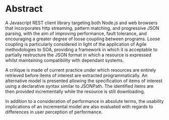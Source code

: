 Abstract
========

A Javascript REST client library targeting both Node.js and web
browsers that incorporates http streaming, pattern matching, and
progressive JSON parsing, with the aim of improving performance, fault
tolerance, and encouraging a greater degree of loose coupling between
programs. Loose coupling is particularly considered in light of the
application of Agile methodologies to SOA, providing a framework in
which it is acceptable to partially restructure the JSON format in which
a resource is expressed whilst maintaining compatibility with dependant
systems.

A critique is made of current practice under which resources are
entirely retrieved before items of interest are extracted
programmatically. An alternative model is presented allowing the
specification of items of interest using a declarative syntax similar to
JSONPath. The identified items are then provided incrementally while the
resource is still downloading.

In addition to a consideration of performance in absolute terms, the
usability implications of an incremental model are also evaluated with
regards to differences in user perception of performance.
